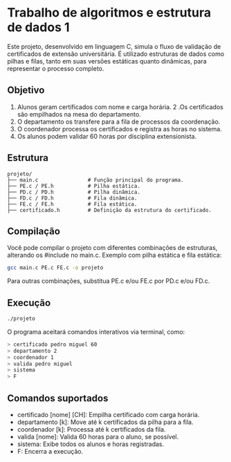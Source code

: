 # Trabalho de algoritmos e estrutura de dados 1

Este projeto, desenvolvido em linguagem C, simula o fluxo de validação de certificados de extensão universitária. É utilizado estruturas de dados como pilhas e filas, tanto em suas versões estáticas quanto dinâmicas, para representar o processo completo.

## Objetivo

1. Alunos geram certificados com nome e carga horária.
2 .Os certificados são empilhados na mesa do departamento.
3. O departamento os transfere para a fila de processos da coordenação.
4. O coordenador processa os certificados e registra as horas no sistema.
5. Os alunos podem validar 60 horas por disciplina extensionista.

## Estrutura

```
projeto/
├── main.c                # Função principal do programa.
├── PE.c / PE.h           # Pilha estática.
├── PD.c / PD.h           # Pilha dinâmica.
├── FD.c / FD.h           # Fila dinâmica.
├── FE.c / FE.h           # Fila estática.
├── certificado.h         # Definição da estrutura do certificado.
```

## Compilação

Você pode compilar o projeto com diferentes combinações de estruturas, alterando os #include no main.c. Exemplo com pilha estática e fila estática:

```bash
gcc main.c PE.c FE.c -o projeto
```

Para outras combinações, substitua PE.c e/ou FE.c por PD.c e/ou FD.c.

## Execução

```bash
./projeto
```

O programa aceitará comandos interativos via terminal, como:

```bash
> certificado pedro miguel 60
> departamento 2
> coordenador 1
> valida pedro miguel
> sistema
> F
```

## Comandos suportados

- certificado [nome] [CH]: Empilha certificado com carga horária.
- departamento [k]: Move até k certificados da pilha para a fila.
- coordenador [k]: Processa até k certificados da fila.
- valida [nome]: Valida 60 horas para o aluno, se possível.
- sistema: Exibe todos os alunos e horas registradas.
- F: Encerra a execução.
